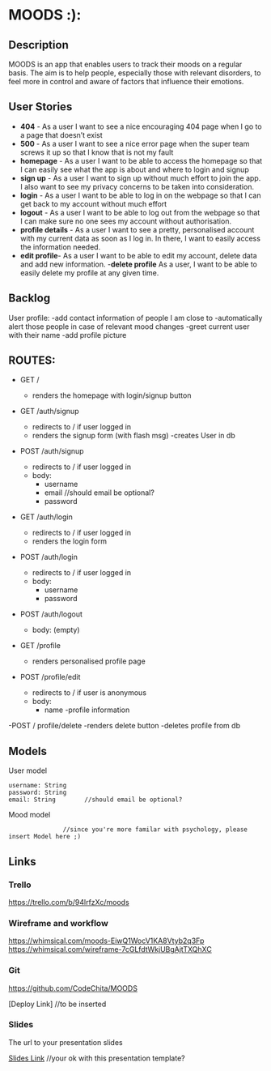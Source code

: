 # MOODS :):


## Description

MOODS is an app that enables users to track their moods on a regular basis. The aim is to help people, especially those with relevant disorders, to feel more in control and aware of factors that influence their emotions.

 
## User Stories

- **404** - As a user I want to see a nice encouraging 404 page when I go to a page that doesn’t exist
- **500** - As a user I want to see a nice error page when the super team screws it up so that I know that is not my fault
- **homepage** - As a user I want to be able to access the homepage so that I can easily see what the app is about and where to login and signup
- **sign up** - As a user I want to sign up without much effort to join the app. I also want to see my privacy concerns to be taken into consideration.
- **login** - As a user I want to be able to log in on the webpage so that I can get back to my account without much effort
- **logout** - As a user I want to be able to log out from the webpage so that I can make sure no one sees my account without authorisation.
- **profile details** - As a user I want to see a pretty, personalised account with my current data as soon as I log in. In there, I want to easily access the information needed.
- **edit profile**- As a user I want to be able to edit my account, delete data and add new information.
-**delete profile** As a user, I want to be able to easily delete my profile at any given time. 

## Backlog

User profile:
-add contact information of people I am close to 
-automatically alert those people in case of relevant mood changes
-greet current user with their name
-add profile picture


## ROUTES:

- GET / 
  - renders the homepage with login/signup button

- GET /auth/signup
  - redirects to / if user logged in        
  - renders the signup form (with flash msg)
  -creates User in db

- POST /auth/signup
  - redirects to / if user logged in
  - body:
    - username
    - email       //should email be optional?
    - password                     

- GET /auth/login
  - redirects to / if user logged in
  - renders the login form 

- POST /auth/login
  - redirects to / if user logged in
  - body:
    - username
    - password
- POST /auth/logout
  - body: (empty)

- GET /profile
  - renders personalised profile page 

- POST /profile/edit
  - redirects to / if user is anonymous
  - body: 
    - name
    -profile information


 -POST / profile/delete
 -renders delete button
 -deletes profile from db   


## Models

User model
 
```
username: String
password: String
email: String        //should email be optional?
```

Mood model          

```
               //since you're more familar with psychology, please insert Model here ;)
``` 

## Links

### Trello

https://trello.com/b/94lrfzXc/moods

### Wireframe and workflow

https://whimsical.com/moods-EiwQ1WocV1KA8Vtyb2q3Fp
https://whimsical.com/wireframe-7cGLfdtWkjUBgAjtTXQhXC

### Git

https://github.com/CodeChita/MOODS

[Deploy Link]              //to be inserted

### Slides

The url to your presentation slides

[Slides Link](https://docs.google.com/presentation/d/1lOVf4Huj-7S_9Bs1ybYB2aUbuiQMze62Tj1BgcDE2-4/edit?usp=sharing)   //your ok with this presentation template?

